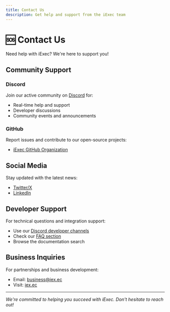 ```yaml
---
title: Contact Us
description: Get help and support from the iExec team
---
```


# 🆘 Contact Us

Need help with iExec? We're here to support you!

## Community Support

### Discord

Join our active community on [Discord](https://discord.com/invite/pbt9m98wnU)
for:

- Real-time help and support
- Developer discussions
- Community events and announcements

### GitHub

Report issues and contribute to our open-source projects:

- [iExec GitHub Organization](https://github.com/iExecBlockchainComputing)

## Social Media

Stay updated with the latest news:

- [Twitter/X](https://twitter.com/iEx_ec)
- [LinkedIn](https://www.linkedin.com/company/iexec/)

## Developer Support

For technical questions and integration support:

- Use our [Discord developer channels](https://discord.com/invite/pbt9m98wnU)
- Check our [FAQ section](/overview/faq)
- Browse the documentation search

## Business Inquiries

For partnerships and business development:

- Email: business@iex.ec
- Visit: [iex.ec](https://iex.ec)

---

_We're committed to helping you succeed with iExec. Don't hesitate to reach
out!_
